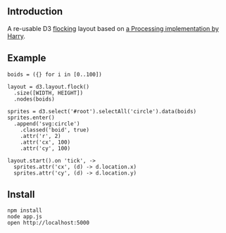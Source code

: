 ## Introduction
A re-usable D3 [flocking](http://www.red3d.com/cwr/boids/) layout based on [a Processing implementation by Harry](http://harry.me/2011/02/17/neat-algorithms---flocking).

## Example

    boids = ({} for i in [0..100])

    layout = d3.layout.flock()
      .size([WIDTH, HEIGHT])
      .nodes(boids)

    sprites = d3.select('#root').selectAll('circle').data(boids)
    sprites.enter()
      .append('svg:circle')
        .classed('boid', true)
        .attr('r', 2)
        .attr('cx', 100)
        .attr('cy', 100)

    layout.start().on 'tick', ->
      sprites.attr('cx', (d) -> d.location.x)
      sprites.attr('cy', (d) -> d.location.y)


## Install

    npm install
    node app.js
    open http://localhost:5000